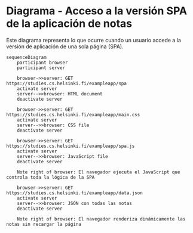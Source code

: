 # Diagrama - Acceso a la versión SPA de la aplicación de notas

Este diagrama representa lo que ocurre cuando un usuario accede a la versión de aplicación de una sola página (SPA).

```mermaid
sequenceDiagram
    participant browser
    participant server

    browser->>server: GET https://studies.cs.helsinki.fi/exampleapp/spa
    activate server
    server-->>browser: HTML document
    deactivate server

    browser->>server: GET https://studies.cs.helsinki.fi/exampleapp/main.css
    activate server
    server-->>browser: CSS file
    deactivate server

    browser->>server: GET https://studies.cs.helsinki.fi/exampleapp/spa.js
    activate server
    server-->>browser: JavaScript file
    deactivate server

    Note right of browser: El navegador ejecuta el JavaScript que controla toda la lógica de la SPA

    browser->>server: GET https://studies.cs.helsinki.fi/exampleapp/data.json
    activate server
    server-->>browser: JSON con todas las notas
    deactivate server

    Note right of browser: El navegador renderiza dinámicamente las notas sin recargar la página
